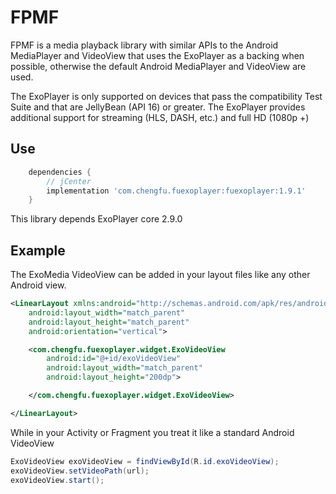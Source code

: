 # FPMF
FPMF is a media playback library with similar APIs to the Android MediaPlayer and VideoView that uses the ExoPlayer as a backing when possible, otherwise the default Android MediaPlayer and VideoView are used.

The ExoPlayer is only supported on devices that pass the compatibility Test Suite and that are JellyBean (API 16) or greater. The ExoPlayer provides additional support for streaming (HLS, DASH, etc.) and full HD (1080p +)

## Use
```groovy
    dependencies {
        // jCenter
        implementation 'com.chengfu.fuexoplayer:fuexoplayer:1.9.1'
    }
```
This library depends ExoPlayer core 2.9.0

## Example
The ExoMedia VideoView can be added in your layout files like any other Android view.

```xml
<LinearLayout xmlns:android="http://schemas.android.com/apk/res/android"
    android:layout_width="match_parent"
    android:layout_height="match_parent"
    android:orientation="vertical">

    <com.chengfu.fuexoplayer.widget.ExoVideoView
        android:id="@+id/exoVideoView"
        android:layout_width="match_parent"
        android:layout_height="200dp">

    </com.chengfu.fuexoplayer.widget.ExoVideoView>

</LinearLayout>
```

While in your Activity or Fragment you treat it like a standard Android VideoView

```java
ExoVideoView exoVideoView = findViewById(R.id.exoVideoView);
exoVideoView.setVideoPath(url);
exoVideoView.start();
```
